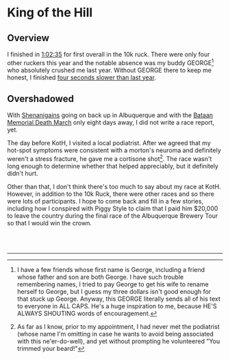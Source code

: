# King of the Hill

## Overview

I finished in
[1:02:35](https://www.athlinks.com/event/166931/results/Event/1033484/Course/2300465/Bib/1629)
for first overall in the 10k ruck.  There were only four other ruckers
this year and the notable absence was my buddy GEORGE[^1] who
absolutely crushed me last year.  Without GEORGE there to keep me
honest, I finished [four seconds slower than last
year](https://www.athlinks.com/event/166931/results/Event/987740/Course/2128097/Bib/884).

## Overshadowed

With [Shenanigains](shenanigains.md) going on back up in Albuquerque
and with the [Bataan Memorial Death March](bmdm) only eight days away,
I did not write a race report, yet.

The day before KotH, I visited a local podiatrist. After we agreed
that my hot-spot symptoms were consistent with a morton's neuroma and
definitely weren't a stress fracture, he gave me a cortisone shot[^2].
The race wasn't long enough to determine whether that helped
appreciably, but it definitely didn't hurt.

Other than that, I don't think there's too much to say about my race
at KotH.  However, in addition to the 10k Ruck, there were other races
and so there were lots of participants.  I hope to come back and fill
in a few stories, including how I conspired with Piggy Style to claim
that I paid him $20,000 to leave the country during the final race of
the Albuquerque Brewery Tour so that I would win the crown.

<br/>
<br/>
<hr/>

[^1]: I have a few friends whose first name is George, including a
friend whose father and son are both George. I have such trouble
remembering names, I tried to pay George to get his wife to rename
herself to George, but I guess my three dollars isn't good enough for
that stuck up George.  Anyway, this GEORGE literally sends all of his
text to everyone in ALL CAPS. He's a huge inspiration to me, because
HE'S ALWAYS SHOUTING words of encouragement.

[^2]: As far as I know, prior to my appointment, I had never met the
podiatrist (whose name I'm omitting in case he wants to avoid being
associated with this ne'er-do-well), and yet without prompting he
volunteered "You trimmed your beard!"
